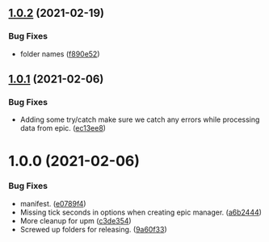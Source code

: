 ## [1.0.2](https://github.com/MirageNet/EpicOnlineTransport/compare/v1.0.1...v1.0.2) (2021-02-19)


### Bug Fixes

* folder names ([f890e52](https://github.com/MirageNet/EpicOnlineTransport/commit/f890e52c20d996001818e2d55f46304299a876d4))

## [1.0.1](https://github.com/MirrorNG/EpicOnlineTransport/compare/v1.0.0...v1.0.1) (2021-02-06)


### Bug Fixes

* Adding some try/catch make sure we catch any errors while processing data from epic. ([ec13ee8](https://github.com/MirrorNG/EpicOnlineTransport/commit/ec13ee8d5666c67cccc108fbc4632ba4f607fddd))

# 1.0.0 (2021-02-06)


### Bug Fixes

* manifest. ([e0789f4](https://github.com/MirrorNG/EpicOnlineTransport/commit/e0789f4c7a84fdfee3040f29a4e6ee082b0b3982))
* Missing tick seconds in options when creating epic manager. ([a6b2444](https://github.com/MirrorNG/EpicOnlineTransport/commit/a6b2444246d3ab78515db6d30d45e09bfded9d92))
* More cleanup for upm ([c3de354](https://github.com/MirrorNG/EpicOnlineTransport/commit/c3de354a67c4870bb41e8b4939702ce047dc4b0e))
* Screwed up folders for releasing. ([9a60f33](https://github.com/MirrorNG/EpicOnlineTransport/commit/9a60f33ecbc63fd2aa2ab1db1c63d29bbd9c4dba))
